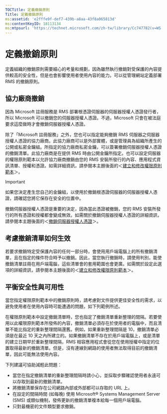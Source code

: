 ```yaml
---
TOCTitle: 定義撤銷原則
Title: 定義撤銷原則
ms:assetid: 'e2fffe9f-def7-439b-a8aa-43f8a065813d'
ms:contentKeyID: 18113134
ms:mtpsurl: 'https://technet.microsoft.com/zh-tw/library/Cc747782(v=WS.10)'
---
```


定義撤銷原則
============

定義組織的撤銷原則需要細心的考量和規劃，因為雖然執行撤銷對受保護的內容提供較高的安全性，但是也會影響使用者使用內容的能力。可以從管理網站定義部署 RMS 的撤銷原則。

協力廠商撤銷
------------

因為 Microsoft 註冊服務是 RMS 部署根憑證伺服器的伺服器授權人憑證發行者，所以 Microsoft 可以撤銷您的伺服器授權人憑證。不過，Microsoft 只會在被法庭要求這麼做時才會撤銷伺服器授權人憑證。

除了「Microsoft 註冊服務」之外，您也可以指定能夠撤銷 RMS 伺服器之伺服器授權人憑證的協力廠商。此協力廠商可以是外部實體，或是管理員為組織所產生的公開或私密金鑰組。所指定的協力廠商私密金鑰，可以簽署撤銷伺服器授權人憑證的撤銷清單。此協力廠商是在提供 RMS 時由公開金鑰所指定。也可以設定伺服器的權限原則範本以允許協力廠商撤銷由您的 RMS 安裝所發行的內容、應用程式資訊清單、授權和憑證。如需詳細資訊，請參閱本主題後面的＜[建立和修改權限原則範本](https://technet.microsoft.com/6014176f-ef71-4d29-b3e3-da129c18563d)＞。

> [!IMPORTANT]  
> 如果您決定產生您自己的金鑰組，以使用於撤銷根憑證伺服器的伺服器授權人憑證，請確認您將它保存在安全的位置中。

撤銷伺服器授權人憑證是重要的決定，因為當此憑證被撤銷，您的 RMS 安裝所發行的所有憑證和授權都會變成無效。如需關於撤銷伺服器授權人憑證的詳細資訊，請參閱本主題後面的＜[撤銷伺服器授權人憑證](https://technet.microsoft.com/8020861d-d196-4431-8282-044675ef5616)＞。

考慮撤銷清單如何生效
--------------------

若要求撤銷特定受保護內容的任何一部分時，會使用用戶端電腦上的所有撤銷清單，且在指定的條件符合時予以撤銷。因此，當您執行撤銷時，請使用判別，能使撤銷清單註冊在用戶端電腦，這些清單會的套用範圍也會更廣。如需關於設定此選項的詳細資訊，請參閱本主題後面的＜[建立和修改權限原則範本](https://technet.microsoft.com/6014176f-ef71-4d29-b3e3-da129c18563d)＞。

平衡安全性與可用性
------------------

當您指定權限原則範本中的撤銷原則時，請考慮對文件提供更佳安全性的需求，以避免使用者在使用內容時可能遭遇的問題，如下列範例所述。

在權限原則範本中設定撤銷清單時，您也指定了撤銷清單重新整理的間隔。若要使用以此權限原則範本所發佈的內容，撤銷清單必須存在於使用者的電腦中，而且清單不能比指定的重新整理間隔還舊。例如，如果重新整理間隔是 10，撤銷清單必須是在最近 10 天之內所建立的。如果撤銷清單不存在於用戶端電腦上，或是清單的建立日期早於重新整理間隔，RMS 相容應用程式會從您在使用授權中指定的位置取得最新的撤銷清單。但是，沒有連線到網路的使用者無法取得目前的撤銷清單，因此可能無法使用內容。

下列建議可協助減輕此問題：

-   當您在指定撤銷清單的重新整理間隔時請小心，並採取步驟確認使用者永遠可以存取到最新的撤銷清單。
-   將撤銷清單保存在公司網路內部或外部都可以存取的 URL 上。
-   在設定的間隔時間 (如每晚) 使用 Microsoft® Systems Management Server (SMS) 或類似機制，發佈更新的撤銷清單複本給每一個用戶端電腦。
-   只對最機密的文件類型要求撤銷。

